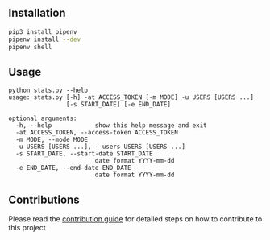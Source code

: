 ## Installation
```bash
pip3 install pipenv
pipenv install --dev
pipenv shell
```

## Usage
```
python stats.py --help
usage: stats.py [-h] -at ACCESS_TOKEN [-m MODE] -u USERS [USERS ...]
                [-s START_DATE] [-e END_DATE]

optional arguments:
  -h, --help            show this help message and exit
  -at ACCESS_TOKEN, --access-token ACCESS_TOKEN
  -m MODE, --mode MODE
  -u USERS [USERS ...], --users USERS [USERS ...]
  -s START_DATE, --start-date START_DATE
                        date format YYYY-mm-dd
  -e END_DATE, --end-date END_DATE
                        date format YYYY-mm-dd
```

## Contributions
Please read the [contribution guide](contributing.md) for detailed steps on how to contribute to this project

